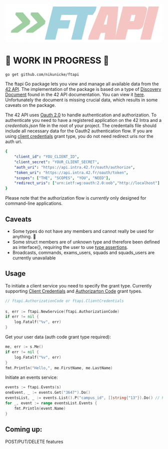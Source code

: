 <p align="center">
  <img src="https://github.com/nikunicke/ftapi/blob/master/resources/ftapi.png" width="500"/>
</p>

# :construction: WORK IN PROGRESS :construction:

```terminal
go get github.com/nikunicke/ftapi
```

The ftapi Go package lets you view and manage all available data from the [42 API](https://api.intra.42.fr/apidoc). The implementation of the package is based on a type of [Discovery Document](https://developers.google.com/discovery/v1/reference/apis) found in the 42 API documentation. You can view it [here](https://raw.githubusercontent.com/nikunicke/ftapi/master/ftapi.json). Unfortunately the document is missing crucial data, which results in some caveats on the package.

The 42 API uses [Oauth 2.0](https://oauth.net/2/) to handle authentication and authorization. To authenticate you need to have a registered application on the 42 Intra and a *credentials.json* file in the root of your project. The credentails file should include all necessary data for the Oauth2 authentication flow. If you are using [client credentials](https://oauth.net/2/grant-types/client-credentials/) grant type, you do not need redirect uris nor the auth uri.

```yaml
{
    "client_id": "YOU_CLIENT_ID",
    "client_secret": "YOUR_CLIENT_SECRET",
    "auth_uri": "https://api.intra.42.fr/oauth/authorize",
    "token_uri": "https://api.intra.42.fr/oauth/token",
    "scopes": ["THE", "SCOPES", "YOU", "NEED"],
    "redirect_uris": ["urn:ietf:wg:oauth:2.0:oob","http://localhost"]
}
```
Please note that the authorization flow is *currently* only designed for command-line applications.

## Caveats
*   Some types do not have any members and cannot really be used for anything. :hankey:
*   Some struct members are of unknown type and therefore been defined as interface{}, requiring the user to use [type assertions](https://tour.golang.org/methods/15).
*   Broadcasts, commands, exams_users, squads and squads_users are currently unavailable

## Usage
To initiate a client service you need to specify the grant type. Currently supporting [Client Credentials](https://oauth.net/2/grant-types/client-credentials/) and [Authorizarton Code](https://oauth.net/2/grant-types/authorization-code/) grant types.
```Go
// ftapi.AuthorizationCode or ftapi.ClientCredentials

s, err := ftapi.NewService(ftapi.AuthorizationCode)
if err != nil {
    log.Fatalf("%v", err)
}
```
Get your user data (auth code grant type required):
```Go
me, err := s.Me()
if err != nil {
    log.Fatalf("%v", err)
}
fmt.Println("Hello,", me.FirstName, me.LastName)
```
Initiate an events service:
```Go
events := ftapi.Events(s)
oneEvent, _ := events.Get("3647").Do()
eventsList, _ := events.List().P("campus_id", []string{"13"}).Do() // P() is optional
for _, event := range eventsList.Events {
    fmt.Println(event.Name)
}
```
## Coming up:
POST/PUT/DELETE features

